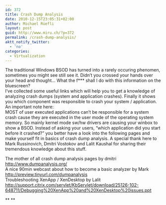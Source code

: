 ```yaml
---
id: 372
title: Crash Dump Analysis
date: 2010-12-15T23:05:31+02:00
author: Michael Rüefli
layout: post
guid: http://www.miru.ch/?p=372
permalink: /crash-dump-analysis/
aktt_notify_twitter:
  - 'no'
categories:
  - Virtualization
---
```

The traditional Windows BSOD has turned into a rarely occuring phenomen, sometimes you might see still see it. Didn&#8217;t you crossed your hands over your head and thought&#8230; What the f\*** shall I do with this information on the bluescreen?  
I&#8217;ve collected some useful links which will help you to get a knowledge of analyzing crash dumps (system and application crashes). Finally it shows you which component was responsible to crash your system / application.  
An important note here:  
MOST of user executed applications can&#8217;t be responsible for a system crash cause they are executed in the user mode of the operating system memory. So mainly kernel mode sw/hw drivers are causing your winbox to show a BSOD. Instead of asking your users, &#8220;which application did you start before it crashed?&#8221; you better have a look into the following pages and make yourself fit in basics of crash dump analysis. A special thank here to Mark Russinovich, Dmitri Vostokov and Lalit Kaushal for sharing their tremendous knowledge about this stuff.

The mother of all crash dump analysis pages by dmitri [http://www.dumpanalysis.org/  
](http://www.dumpanalysis.org/) A nice 90min webcast about how to become a basic analyzer by Mark <http://preview.tinyurl.com/dumpanalysis>  
Troubleshooting XenApp / XenDesktop by Lalit <http://support.citrix.com/servlet/KbServlet/download/25126-102-648711/Debugging%20XenApp%20and%20XenDesktop%20issues.ppt>

** **